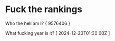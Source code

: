 # Fuck the rankings

Who the hell am I?
{ 9576406 }

What fucking year is it?
[ 2024-12-23T01:30:00Z ]
